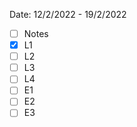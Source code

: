 Date: 12/2/2022 - 19/2/2022

- [ ] Notes
- [X] L1
- [ ] L2
- [ ] L3
- [ ] L4
- [ ] E1
- [ ] E2
- [ ] E3
